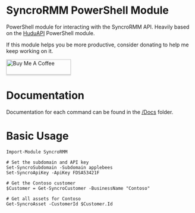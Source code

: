 # SyncroRMM PowerShell Module

PowerShell module for interacting with the SyncroRMM API. Heavily based on the [HuduAPI](https://github.com/lwhitelock/HuduAPI/) PowerShell module.

If this module helps you be more productive, consider donating to help me keep working on it.

<a href="https://www.buymeacoffee.com/davejlong" target="_blank"><img src="https://www.buymeacoffee.com/assets/img/custom_images/orange_img.png" alt="Buy Me A Coffee" style="height: 41px !important;width: 174px !important;box-shadow: 0px 3px 2px 0px rgba(190, 190, 190, 0.5) !important;-webkit-box-shadow: 0px 3px 2px 0px rgba(190, 190, 190, 0.5) !important;" ></a>

# Documentation

Documentation for each command can be found in the [/Docs](https://github.com/davejlong/SyncroRMM/tree/master/Docs) folder.

# Basic Usage

```
Import-Module SyncroRMM

# Set the subdomain and API key
Set-SyncroSubdomain -Subdomain applebees
Set-SyncroApiKey -ApiKey FDSA53421F

# Get the Contoso customer
$Customer = Get-SyncroCustomer -BusinessName "Contoso"

# Get all assets for Contoso
Get-SyncroAsset -CustomerId $Customer.Id
```
